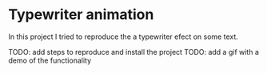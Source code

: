 # Typewriter animation
In this project I tried to reproduce the a typewriter efect on some text.

TODO: add steps to reproduce and install the project
TODO: add a gif with a demo of the functionality